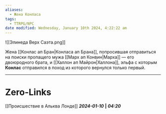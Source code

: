 ```yaml
---
aliases:
  - Жена Конласа
tags:
  - TTRPG/NPC
date modified: Wednesday, January 10th 2024, 4:22:22 am
---
```

![[Элинеда Верх Саэта.png]]

Жена [[Конлас ап Бран|Конласа ап Брана]], попросившая отправиться на поиски пропащего мужа [[Марх ап Конвин|Марха]] — его двоюродного брата, и [[Халлон ап Майрон|Халлона]], эльфа с которым **Конлас** отправился в поход из которого вернулся только первый.

___
# Zero-Links
[[Происшествие в Альква Лонде]]
***2024-01-10*** **|** ***04:20***